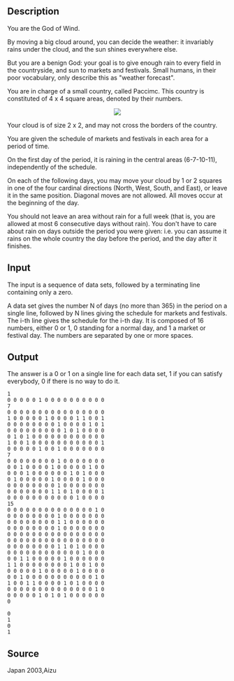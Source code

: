 <h2>Description</h2><p>You are the God of Wind.</p><p>By moving a big cloud around, you can decide the weather: it invariably rains under the cloud, and the sun shines everywhere else.</p><p>But you are a benign God: your goal is to give enough rain to every field in the countryside, and sun to markets and festivals. Small humans, in their poor vocabulary, only describe this as "weather forecast".</p><p>You are in charge of a small country, called Paccimc. This country is constituted of 4 x 4 square areas, denoted by their numbers.</p><p><center><img src="file://ajmKl4lZ.png"></center></p><p>Your cloud is of size 2 x 2, and may not cross the borders of the country.</p><p>You are given the schedule of markets and festivals in each area for a period of time.</p><p>On the first day of the period, it is raining in the central areas (6-7-10-11), independently of the schedule.</p><p>On each of the following days, you may move your cloud by 1 or 2 squares in one of the four cardinal directions (North, West, South, and East), or leave it in the same position. Diagonal moves are not allowed. All moves occur at the beginning of the day.</p><p>You should not leave an area without rain for a full week (that is, you are allowed at most 6 consecutive days without rain). You don't have to care about rain on days outside the period you were given: i.e. you can assume it rains on the whole country the day before the period, and the day after it finishes.</p><h2>Input</h2><p>The input is a sequence of data sets, followed by a terminating line containing only a zero.</p><p>A data set gives the number N of days (no more than 365) in the period on a single line, followed by N lines giving the schedule for markets and festivals. The i-th line gives the schedule for the i-th day. It is composed of 16 numbers, either 0 or 1, 0 standing for a normal day, and 1 a market or festival day. The numbers are separated by one or more spaces.</p><h2>Output</h2><p>The answer is a 0 or 1 on a single line for each data set, 1 if you can satisfy everybody, 0 if there is no way to do it.</p>

<pre><code class="language-input1">1
0 0 0 0 0 1 0 0 0 0 0 0 0 0 0 0
7
0 0 0 0 0 0 0 0 0 0 0 0 0 0 0 0
1 0 0 0 0 0 1 0 0 0 0 1 1 0 0 1
0 0 0 0 0 0 0 0 1 0 0 0 0 1 0 1
0 0 0 0 0 0 0 0 0 1 0 1 0 0 0 0
0 1 0 1 0 0 0 0 0 0 0 0 0 0 0 0
1 0 0 1 0 0 0 0 0 0 0 0 0 0 0 1
0 0 0 0 0 1 0 0 1 0 0 0 0 0 0 0
7
0 0 0 0 0 0 0 0 1 0 0 0 0 0 0 0
0 0 1 0 0 0 0 1 0 0 0 0 0 1 0 0
0 0 0 1 0 0 0 0 0 0 1 0 1 0 0 0
0 1 0 0 0 0 0 1 0 0 0 0 1 0 0 0
0 0 0 0 0 0 0 0 1 0 0 0 0 0 0 0
0 0 0 0 0 0 0 1 1 0 1 0 0 0 0 1
0 0 0 0 0 0 0 0 0 0 0 1 0 0 0 0
15
0 0 0 0 0 0 0 0 0 0 0 0 0 0 1 0
0 0 0 0 0 0 0 0 1 0 0 0 0 0 0 0
0 0 0 0 0 0 0 0 1 1 0 0 0 0 0 0
0 0 0 0 0 0 0 0 1 0 0 0 0 0 0 0
0 0 0 0 0 0 0 0 0 0 0 0 0 0 0 0
0 0 0 0 0 0 0 0 0 0 0 0 0 0 0 0
0 0 0 0 0 0 0 0 1 1 0 1 0 0 0 0
0 0 0 0 0 0 0 0 0 0 0 0 1 0 0 0
0 0 1 1 0 0 0 0 0 1 0 0 0 0 0 0
1 1 0 0 0 0 0 0 0 0 1 0 0 1 0 0
0 0 0 0 0 1 0 0 0 0 0 1 0 0 0 0
0 0 1 0 0 0 0 0 0 0 0 0 0 0 1 0
1 0 0 1 1 0 0 0 0 1 0 1 0 0 0 0
0 0 0 0 0 0 0 0 0 0 0 0 0 0 1 0
0 0 0 0 0 1 0 1 0 1 0 0 0 0 0 0
0
</code></pre>

<pre><code class="language-output1">0
1
0
1
</code></pre>

<h2>Source</h2><p>Japan 2003,Aizu</p>
